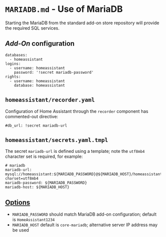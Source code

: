# `MARIADB.md` - Use of MariaDB
Starting the MariaDB from the standard add-on store repository will provide the required SQL services.

## _Add-On_ configuration

```
databases:
  - homeassistant
logins:
  - username: homeassistant
    password: '!secret mariadb-password'
rights:
  - username: homeassistant
    database: homeassistant
```

## `homeassistant/recorder.yaml`
Configuration of Home Assistant through the `recorder` component has commented-out directive:

```
#db_url: !secret mariadb-url
```

## `homeassistant/secrets.yaml.tmpl`
The secret `mariadb-url` is defined using a template; note the `utf8mb4` character set is required, for example:

```
# mariadb
mariadb-url: mysql://homeassistant:${MARIADB_PASSWORD}@${MARIADB_HOST}/homeassistant?charset=utf8mb4
mariadb-password: ${MARIADB_PASSWORD}
mariadb-host: ${MARIADB_HOST}
```

## [Options](OPTIONS.md)

+ `MARIADB_PASSWORD` should match MariaDB add-on configuration; default is `HomeAssistant1234`
+ `MARIADB_HOST` default is `core-mariadb`; alternative server IP address may be used


